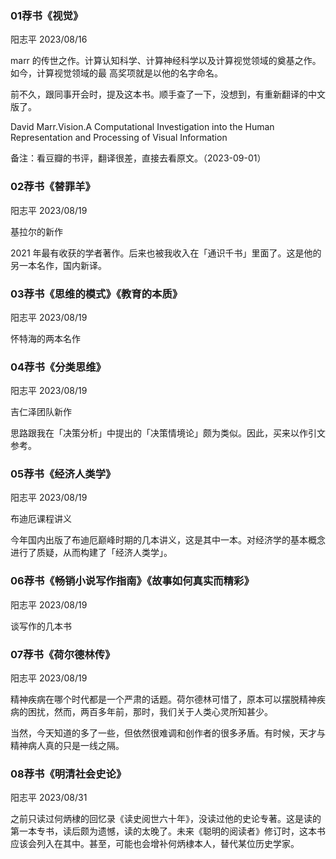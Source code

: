 ### 01荐书《视觉》

阳志平 2023/08/16

marr 的传世之作。计算认知科学、计算神经科学以及计算视觉领域的奠基之作。如今，计算视觉领域的最 高奖项就是以他的名字命名。

前不久，跟同事开会时，提及这本书。顺手查了一下，没想到，有重新翻译的中文版了。

David Marr.Vision.A Computational Investigation into the Human Representation and Processing of Visual Information

备注：看豆瓣的书评，翻译很差，直接去看原文。（2023-09-01）

### 02荐书《替罪羊》

阳志平 2023/08/19

基拉尔的新作

2021 年最有收获的学者著作。后来也被我收入在「通识千书」里面了。这是他的另一本名作，国内新译。

### 03荐书《思维的模式》《教育的本质》

阳志平 2023/08/19

怀特海的两本名作

### 04荐书《分类思维》

阳志平 2023/08/19

吉仁泽团队新作

思路跟我在「决策分析」中提出的「决策情境论」颇为类似。因此，买来以作引文参考。

### 05荐书《经济人类学》

阳志平 2023/08/19

布迪厄课程讲义

今年国内出版了布迪厄巅峰时期的几本讲义，这是其中一本。对经济学的基本概念进行了质疑，从而构建了「经济人类学」。

### 06荐书《畅销小说写作指南》《故事如何真实而精彩》

阳志平 2023/08/19

谈写作的几本书

### 07荐书《荷尔德林传》

阳志平 2023/08/19

精神疾病在哪个时代都是一个严肃的话题。荷尔德林可惜了，原本可以摆脱精神疾病的困扰，然而，两百多年前，那时，我们关于人类心灵所知甚少。

当然，今天知道的多了一些，但依然很难调和创作者的很多矛盾。有时候，天才与精神病人真的只是一线之隔。

### 08荐书《明清社会史论》

阳志平 2023/08/31

之前只读过何炳棣的回忆录《读史阅世六十年》，没读过他的史论专著。这是读的第一本专书，读后颇为遗憾，读的太晚了。未来《聪明的阅读者》修订时，这本书应该会列入在其中。甚至，可能也会增补何炳棣本人，替代某位历史学家。



